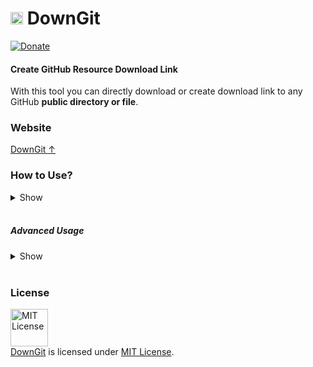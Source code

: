 <h1> <img src="https://github.com/MickTK/DownGit/raw/master/res/images/downgit.png" width="20" height=auto /> DownGit </h1>

[![Donate](https://img.shields.io/badge/Donate-PayPal-green.svg)](https://www.paypal.com/donate/?business=5KR6BA9MYTM62&no_recurring=0&currency_code=USD)

#### Create GitHub Resource Download Link

With this tool you can directly download or create download link to any GitHub **public directory or file**.

### Website

[DownGit ↑](https://micktk.github.io/DownGit)

### How to Use?
<details>
<summary>Show</summary>
<img src="https://cloud.githubusercontent.com/assets/5456665/17822364/940bded8-6678-11e6-9603-b84d75bccec1.gif"/>
</details>
<br>

##### Advanced Usage
<details>
<summary>Show</summary>

A typical download URL will look like this- `https://micktk.github.io/DownGit/#/home?url=<link>&fileName=<name>&rootDirectory=<true or false or name>`

Now, if you want to download this directory- **`https://github.com/MickTK/DownGit/tree/master/res/images`** with this file name- **`DownGit-Images.zip`** and this root directory name- **`ImagesOfDownGit`**, then the URL will be- https://micktk.github.io/DownGit/#/home?url=https://github.com/MickTK/DownGit/tree/master/res/images&fileName=DownGit-Images&rootDirectory=ImagesOfDownGit

In default, value of `fileName` and `rootDirectory` is set to the name of the downloading file or directory. If you do not want to add the directory itself in the zip, then set `rootDirectory=false`. Like: this link- https://micktk.github.io/DownGit/#/home?url=https://github.com/MickTK/DownGit/tree/master/res/images&rootDirectory=false, will download a file named **`images.zip`**; however the root directory- `"images"`, will not be included in the zip.

If you want to download file- **`https://github.com/MickTK/DownGit/blob/master/res/images/downgit.png`** with name- **`DownGitIcon.zip`**, then the link will be- https://micktk.github.io/DownGit/#/home?url=https://github.com/MickTK/DownGit/blob/master/res/images/downgit.png&fileName=DownGitIcon

</details>
<br>

### License
<a rel="license" href="https://opensource.org/licenses/MIT"><img alt="MIT License" src="https://cloud.githubusercontent.com/assets/5456665/18950087/fbe0681a-865f-11e6-9552-e59d038d5913.png" width="60em" height=auto/></a><br/><a href="https://github.com/MickTK/DownGit">DownGit</a> is licensed under <a rel="license" href="https://opensource.org/licenses/MIT">MIT License</a>.
